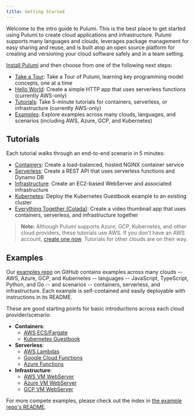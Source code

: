 ```yaml
---
title: Getting Started
---
```


Welcome to the intro guide to Pulumi. This is the best place to get started using Pulumi to create cloud applications
and infrastructure. Pulumi supports many languages and clouds, leverages package management for easy sharing and reuse,
and is built atop an open source platform for creating and versioning your cloud software safely and in a team setting.

[Install Pulumi](../install) and then choose from one of the following next steps:

* [Take a Tour](../tour): Take a Tour of Pulumi, learning key programming model concepts, one at a time
* [Hello World](aws-hello-world.html): Create a simple HTTP app that uses serverless functions (currently AWS-only)
* [Tutorials](#tutorials): Take 5-minute tutorials for containers, serverless, or infrastructure (currently AWS-only)
* [Examples](#examples): Explore examples across many clouds, languages, and scenarios (including AWS, Azure, GCP, and Kubernetes)

## <a name="tutorials"></a>Tutorials

Each tutorial walks through an end-to-end scenario in 5 minutes:

* [Containers](aws-containers.html): Create a load-balanced, hosted NGINX container service
* [Serverless](aws-rest-api.html): Create a REST API that uses serverless functions and Dynamo DB
* [Infrastructure](aws-ec2.html): Create an EC2-based WebServer and associated infrastructure
* [Kubernetes](kubernetes-guestbook.html): Deploy the Kubernetes Guestbook example to an existing cluster
* [Everything Together (Colada)](aws-extract-thumbnail.html): Create a video thumbnail app that uses containers, serverless, and infrastructure together

> **Note:** Although Pulumi supports Azure, GCP, Kubernetes, and other cloud providers, these tutorials use AWS. If you
> don't have an AWS account, [create one now](https://aws.amazon.com/free/). Tutorials for other clouds are on their way.

## <a name="examples"></a>Examples

Our [examples repo](https://github.com/pulumi/examples) on GitHub contains examples across many clouds -- AWS, Azure,
GCP, and Kubernetes -- languages -- JavaScript, TypeScript, Python, and Go -- and scenarios -- containers, serverless,
and infrastructure. Each example is self-contained and easily deployable with instructions in its README.

These are good starting points for basic introductions across each cloud provider/scenario:

* **Containers**:
    - [AWS ECS/Fargate](https://github.com/pulumi/examples/tree/master/cloud-js-containers)
    - [Kubernetes Guestbook](https://github.com/pulumi/examples/tree/master/kubernetes-ts-guestbook)
* **Serverless**:
    - [AWS Lambdas](https://github.com/pulumi/examples/tree/master/cloud-js-api)
    - [Google Cloud Functions](https://github.com/pulumi/examples/tree/master/gcp-ts-functions)
    - [Azure Functions](https://github.com/pulumi/examples/tree/master/azure-ts-functions)
* **Infrastructure**:
    - [AWS VM WebServer](https://github.com/pulumi/examples/tree/master/aws-js-webserver)
    - [Azure VM WebServer](https://github.com/pulumi/examples/tree/master/azure-js-webserver)
    - [GCP VM WebServer](https://github.com/pulumi/examples/tree/master/gcp-js-webserver)

For more compete examples, please check out the index in
[the example repo's README](https://github.com/pulumi/examples/blob/master/README.md).
